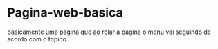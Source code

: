 # Pagina-web-basica
basicamente uma pagina que ao rolar a pagina o menu vai seguindo de acordo com o topico.


